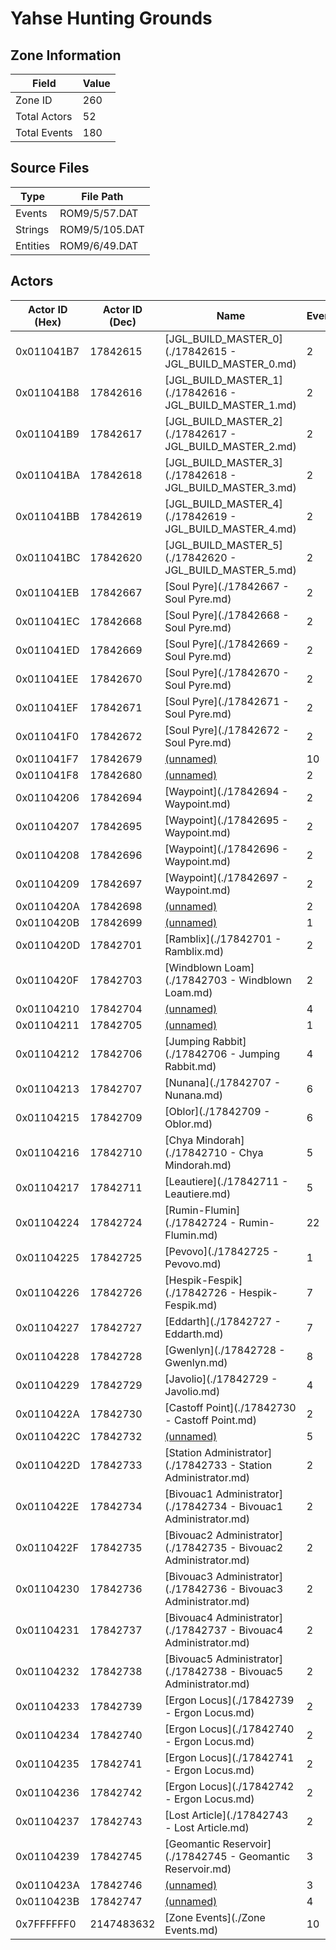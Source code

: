 # Yahse Hunting Grounds

## Zone Information

| Field        |   Value |
|--------------|---------|
| Zone ID      |     260 |
| Total Actors |      52 |
| Total Events |     180 |

## Source Files

| Type     | File Path      |
|----------|----------------|
| Events   | ROM9/5/57.DAT  |
| Strings  | ROM9/5/105.DAT |
| Entities | ROM9/6/49.DAT  |

## Actors

| Actor ID (Hex)   |   Actor ID (Dec) | Name                                                             |   Events |
|------------------|------------------|------------------------------------------------------------------|----------|
| 0x011041B7       |         17842615 | [JGL_BUILD_MASTER_0](./17842615 - JGL_BUILD_MASTER_0.md)         |        2 |
| 0x011041B8       |         17842616 | [JGL_BUILD_MASTER_1](./17842616 - JGL_BUILD_MASTER_1.md)         |        2 |
| 0x011041B9       |         17842617 | [JGL_BUILD_MASTER_2](./17842617 - JGL_BUILD_MASTER_2.md)         |        2 |
| 0x011041BA       |         17842618 | [JGL_BUILD_MASTER_3](./17842618 - JGL_BUILD_MASTER_3.md)         |        2 |
| 0x011041BB       |         17842619 | [JGL_BUILD_MASTER_4](./17842619 - JGL_BUILD_MASTER_4.md)         |        2 |
| 0x011041BC       |         17842620 | [JGL_BUILD_MASTER_5](./17842620 - JGL_BUILD_MASTER_5.md)         |        2 |
| 0x011041EB       |         17842667 | [Soul Pyre](./17842667 - Soul Pyre.md)                           |        2 |
| 0x011041EC       |         17842668 | [Soul Pyre](./17842668 - Soul Pyre.md)                           |        2 |
| 0x011041ED       |         17842669 | [Soul Pyre](./17842669 - Soul Pyre.md)                           |        2 |
| 0x011041EE       |         17842670 | [Soul Pyre](./17842670 - Soul Pyre.md)                           |        2 |
| 0x011041EF       |         17842671 | [Soul Pyre](./17842671 - Soul Pyre.md)                           |        2 |
| 0x011041F0       |         17842672 | [Soul Pyre](./17842672 - Soul Pyre.md)                           |        2 |
| 0x011041F7       |         17842679 | [(unnamed)](./17842679.md)                                       |       10 |
| 0x011041F8       |         17842680 | [(unnamed)](./17842680.md)                                       |        2 |
| 0x01104206       |         17842694 | [Waypoint](./17842694 - Waypoint.md)                             |        2 |
| 0x01104207       |         17842695 | [Waypoint](./17842695 - Waypoint.md)                             |        2 |
| 0x01104208       |         17842696 | [Waypoint](./17842696 - Waypoint.md)                             |        2 |
| 0x01104209       |         17842697 | [Waypoint](./17842697 - Waypoint.md)                             |        2 |
| 0x0110420A       |         17842698 | [(unnamed)](./17842698.md)                                       |        2 |
| 0x0110420B       |         17842699 | [(unnamed)](./17842699.md)                                       |        1 |
| 0x0110420D       |         17842701 | [Ramblix](./17842701 - Ramblix.md)                               |        2 |
| 0x0110420F       |         17842703 | [Windblown Loam](./17842703 - Windblown Loam.md)                 |        2 |
| 0x01104210       |         17842704 | [(unnamed)](./17842704.md)                                       |        4 |
| 0x01104211       |         17842705 | [(unnamed)](./17842705.md)                                       |        1 |
| 0x01104212       |         17842706 | [Jumping Rabbit](./17842706 - Jumping Rabbit.md)                 |        4 |
| 0x01104213       |         17842707 | [Nunana](./17842707 - Nunana.md)                                 |        6 |
| 0x01104215       |         17842709 | [Oblor](./17842709 - Oblor.md)                                   |        6 |
| 0x01104216       |         17842710 | [Chya Mindorah](./17842710 - Chya Mindorah.md)                   |        5 |
| 0x01104217       |         17842711 | [Leautiere](./17842711 - Leautiere.md)                           |        5 |
| 0x01104224       |         17842724 | [Rumin-Flumin](./17842724 - Rumin-Flumin.md)                     |       22 |
| 0x01104225       |         17842725 | [Pevovo](./17842725 - Pevovo.md)                                 |        1 |
| 0x01104226       |         17842726 | [Hespik-Fespik](./17842726 - Hespik-Fespik.md)                   |        7 |
| 0x01104227       |         17842727 | [Eddarth](./17842727 - Eddarth.md)                               |        7 |
| 0x01104228       |         17842728 | [Gwenlyn](./17842728 - Gwenlyn.md)                               |        8 |
| 0x01104229       |         17842729 | [Javolio](./17842729 - Javolio.md)                               |        4 |
| 0x0110422A       |         17842730 | [Castoff Point](./17842730 - Castoff Point.md)                   |        2 |
| 0x0110422C       |         17842732 | [(unnamed)](./17842732.md)                                       |        5 |
| 0x0110422D       |         17842733 | [Station Administrator](./17842733 - Station Administrator.md)   |        2 |
| 0x0110422E       |         17842734 | [Bivouac1 Administrator](./17842734 - Bivouac1 Administrator.md) |        2 |
| 0x0110422F       |         17842735 | [Bivouac2 Administrator](./17842735 - Bivouac2 Administrator.md) |        2 |
| 0x01104230       |         17842736 | [Bivouac3 Administrator](./17842736 - Bivouac3 Administrator.md) |        2 |
| 0x01104231       |         17842737 | [Bivouac4 Administrator](./17842737 - Bivouac4 Administrator.md) |        2 |
| 0x01104232       |         17842738 | [Bivouac5 Administrator](./17842738 - Bivouac5 Administrator.md) |        2 |
| 0x01104233       |         17842739 | [Ergon Locus](./17842739 - Ergon Locus.md)                       |        2 |
| 0x01104234       |         17842740 | [Ergon Locus](./17842740 - Ergon Locus.md)                       |        2 |
| 0x01104235       |         17842741 | [Ergon Locus](./17842741 - Ergon Locus.md)                       |        2 |
| 0x01104236       |         17842742 | [Ergon Locus](./17842742 - Ergon Locus.md)                       |        2 |
| 0x01104237       |         17842743 | [Lost Article](./17842743 - Lost Article.md)                     |        2 |
| 0x01104239       |         17842745 | [Geomantic Reservoir](./17842745 - Geomantic Reservoir.md)       |        3 |
| 0x0110423A       |         17842746 | [(unnamed)](./17842746.md)                                       |        3 |
| 0x0110423B       |         17842747 | [(unnamed)](./17842747.md)                                       |        4 |
| 0x7FFFFFF0       |       2147483632 | [Zone Events](./Zone Events.md)                                  |       10 |